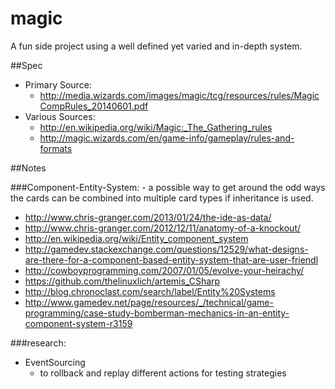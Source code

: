 # magic

A fun side project using a well defined yet varied and in-depth system.


##Spec
* Primary Source:
  * http://media.wizards.com/images/magic/tcg/resources/rules/MagicCompRules_20140601.pdf
* Various Sources:
  * http://en.wikipedia.org/wiki/Magic:_The_Gathering_rules
  * http://magic.wizards.com/en/game-info/gameplay/rules-and-formats

##Notes

###Component-Entity-System: - a possible way to get around the odd ways the cards can be combined into multiple card types if inheritance is used.
* http://www.chris-granger.com/2013/01/24/the-ide-as-data/
* http://www.chris-granger.com/2012/12/11/anatomy-of-a-knockout/
* http://en.wikipedia.org/wiki/Entity_component_system
* http://gamedev.stackexchange.com/questions/12529/what-designs-are-there-for-a-component-based-entity-system-that-are-user-friendl
* http://cowboyprogramming.com/2007/01/05/evolve-your-heirachy/
* https://github.com/thelinuxlich/artemis_CSharp
* http://blog.chronoclast.com/search/label/Entity%20Systems
* http://www.gamedev.net/page/resources/_/technical/game-programming/case-study-bomberman-mechanics-in-an-entity-component-system-r3159



###research:
* EventSourcing
  * to rollback and replay different actions for testing strategies

